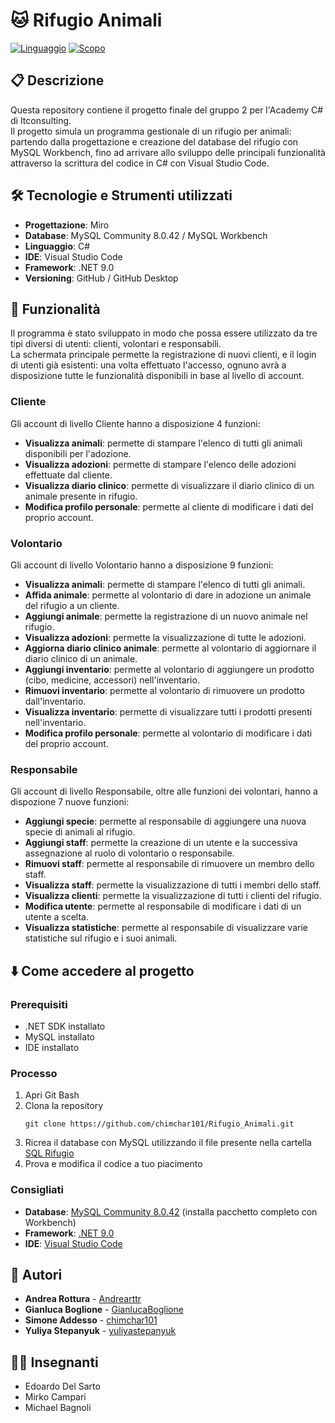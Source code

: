 # 🐱 Rifugio Animali

[![Linguaggio](https://img.shields.io/badge/Linguaggio-C%23-green)]()
[![Scopo](https://img.shields.io/badge/Scopo-Didattico-blue)]()

## 📋 Descrizione

Questa repository contiene il progetto finale del gruppo 2 per l'Academy C# di Itconsulting.<br />
Il progetto simula un programma gestionale di un rifugio per animali: partendo dalla progettazione e creazione del database del rifugio con MySQL Workbench, fino ad arrivare allo sviluppo delle principali funzionalità attraverso la scrittura del codice in C# con Visual Studio Code.

## 🛠️ Tecnologie e Strumenti utilizzati

- **Progettazione**: Miro
- **Database**: MySQL Community 8.0.42 / MySQL Workbench
- **Linguaggio**: C#
- **IDE**: Visual Studio Code
- **Framework**: .NET 9.0
- **Versioning**: GitHub / GitHub Desktop

## 📝 Funzionalità
Il programma è stato sviluppato in modo che possa essere utilizzato da tre tipi diversi di utenti: clienti, volontari e responsabili.<br />
La schermata principale permette la registrazione di nuovi clienti, e il login di utenti già esistenti: una volta effettuato l'accesso, ognuno avrà a disposizione tutte le funzionalità disponibili in base al livello di account.

### Cliente
Gli account di livello Cliente hanno a disposizione 4 funzioni:
- **Visualizza animali**: permette di stampare l'elenco di tutti gli animali disponibili per l'adozione.
- **Visualizza adozioni**: permette di stampare l'elenco delle adozioni effettuate dal cliente.
- **Visualizza diario clinico**: permette di visualizzare il diario clinico di un animale presente in rifugio.
- **Modifica profilo personale**: permette al cliente di modificare i dati del proprio account.

### Volontario
Gli account di livello Volontario hanno a disposizione 9 funzioni:
- **Visualizza animali**: permette di stampare l'elenco di tutti gli animali.
- **Affida animale**: permette al volontario di dare in adozione un animale del rifugio a un cliente.
- **Aggiungi animale**: permette la registrazione di un nuovo animale nel rifugio.
- **Visualizza adozioni**: permette la visualizzazione di tutte le adozioni.
- **Aggiorna diario clinico animale**: permette al volontario di aggiornare il diario clinico di un animale.
- **Aggiungi inventario**: permette al volontario di aggiungere un prodotto (cibo, medicine, accessori) nell'inventario.
- **Rimuovi inventario**: permette al volontario di rimuovere un prodotto dall'inventario.
- **Visualizza inventario**: permette di visualizzare tutti i prodotti presenti nell'inventario.
- **Modifica profilo personale**: permette al volontario di modificare i dati del proprio account.

### Responsabile
Gli account di livello Responsabile, oltre alle funzioni dei volontari, hanno a dispozione 7 nuove funzioni:
- **Aggiungi specie**: permette al responsabile di aggiungere una nuova specie di animali al rifugio.
- **Aggiungi staff**: permette la creazione di un utente e la successiva assegnazione al ruolo di volontario o responsabile.
- **Rimuovi staff**: permette al responsabile di rimuovere un membro dello staff.
- **Visualizza staff**: permette la visualizzazione di tutti i membri dello staff.
- **Visualizza clienti**: permette la visualizzazione di tutti i clienti del rifugio.
- **Modifica utente**: permette al responsabile di modificare i dati di un utente a scelta.
- **Visualizza statistiche**: permette al responsabile di visualizzare varie statistiche sul rifugio e i suoi animali.

## ⬇️ Come accedere al progetto

### Prerequisiti
- .NET SDK installato
- MySQL installato
- IDE installato
### Processo
1. Apri Git Bash
2. Clona la repository
   ```
   git clone https://github.com/chimchar101/Rifugio_Animali.git
   ```
3. Ricrea il database con MySQL utilizzando il file presente nella cartella [SQL Rifugio](https://github.com/chimchar101/Rifugio_Animali/tree/main/RifugioAnimali/SQL%20Rifugio)
4. Prova e modifica il codice a tuo piacimento
### Consigliati
- **Database**: [MySQL Community 8.0.42](https://dev.mysql.com/downloads/installer/) (installa pacchetto completo con Workbench)
- **Framework**: [.NET 9.0](https://dotnet.microsoft.com/it-it/download/dotnet/9.0)
- **IDE**: [Visual Studio Code](https://code.visualstudio.com/)

## 👤 Autori
- **Andrea Rottura** - [Andrearttr](https://github.com/Andrearttr)
- **Gianluca Boglione** - [GianlucaBoglione](https://github.com/GianlucaBoglione)
- **Simone Addesso** - [chimchar101](https://github.com/chimchar101)
- **Yuliya Stepanyuk** - [yuliyastepanyuk](https://github.com/yuliyastepanyuk)

## 👨‍🏫 Insegnanti
- Edoardo Del Sarto
- Mirko Campari
- Michael Bagnoli
